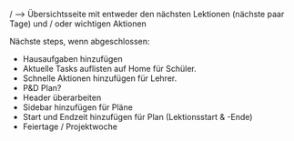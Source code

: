 / --> Übersichtsseite mit entweder den nächsten Lektionen (nächste paar Tage) und / oder wichtigen Aktionen

Nächste steps, wenn abgeschlossen:

- Hausaufgaben hinzufügen
- Aktuelle Tasks auflisten auf Home für Schüler.
- Schnelle Aktionen hinzufügen für Lehrer.
- P&D Plan?
- Header überarbeiten
- Sidebar hinzufügen für Pläne
- Start und Endzeit hinzufügen für Plan (Lektionsstart & -Ende)
- Feiertage / Projektwoche
